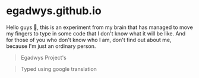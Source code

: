 # egadwys.github.io
Hello guys :wave:, this is an experiment from my brain that has managed to move my fingers to type in some code that I don't know what it will be like.
And for those of you who don't know who I am, don't find out about me, because I'm just an ordinary person.
> Egadwys Project's

> Typed using google translation
